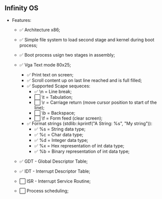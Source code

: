 ## Infinity OS

- Features:
  - ✅ Architecture x86;
  - ✅ Simple file system to load second stage and kernel during boot process;
  - ✅ Boot process usign two stages in assembly;
  - ✅ Vga Text mode 80x25;
    - ✅ Print text on screen;
    - ✅ Scroll content up on last line reached and is full filled;
    - ✅ Supported Scape sequeces:
      - ✅ \n = Line break;
      - ⬜ \t = Tabulation;
      - ⬜ \r = Carriage return (move cursor position to start of the line);
      - ⬜ \b = Backspace;
      - ⬜ \f = Form feed (clear screen);
    - ✅ Format strings (stdlib::kprintf("A String: %s", "My string")):
      - ✅ %s = String data type;
      - ✅ %c = Char data type;
      - ✅ %d = Integer data type;
      - ✅ %x = Hex representation of int data type;
      - ✅ %b = Binary representation of int data type;

  - ✅ GDT - Global Descriptor Table;
  - ✅ IDT - Interrupt Descriptor Table;
  - ⬜ ISR - Interrupt Service Routine;
  - ⬜ Process scheduling;
